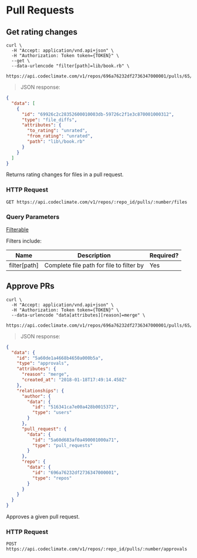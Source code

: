 # Pull Requests

## Get rating changes

```shell
curl \
  -H "Accept: application/vnd.api+json" \
  -H "Authorization: Token token={TOKEN}" \
  --get \
  --data-urlencode "filter[path]=lib/book.rb" \
  https://api.codeclimate.com/v1/repos/696a76232df2736347000001/pulls/65/files
```

> JSON response:

```json
{
  "data": [
    {
      "id": "69926c2c28352600010003db-59726c2f1e3c870001000312",
      "type": "file_diffs",
      "attributes": {
        "to_rating": "unrated",
        "from_rating": "unrated",
        "path": "lib\/book.rb"
      }
    }
  ]
}
```

Returns rating changes for files in a pull request.

### HTTP Request

`GET https://api.codeclimate.com/v1/repos/:repo_id/pulls/:number/files`

### Query Parameters

[Filterable](#collection-filtering)

Filters include:

| Name | Description | Required? |
| ---- | ----------- | --------- |
| filter[path] | Complete file path for file to filter by | Yes |

## Approve PRs

```shell
curl \
  -H "Accept: application/vnd.api+json" \
  -H "Authorization: Token token={TOKEN}" \
  --data-urlencode "data[attributes][reason]=merge" \
  https://api.codeclimate.com/v1/repos/696a76232df2736347000001/pulls/65/approvals
```

> JSON response:

```json
{
  "data": {
    "id": "5a60de1a4668b4650a000b5a",
    "type": "approvals",
    "attributes": {
      "reason": "merge",
      "created_at": "2018-01-18T17:49:14.458Z"
    },
    "relationships": {
      "author": {
        "data": {
          "id": "516341ca7e00a428b0015372",
          "type": "users"
        }
      },
      "pull_request": {
        "data": {
          "id": "5a60d683af0a490001000a71",
          "type": "pull_requests"
        }
      },
      "repo": {
        "data": {
          "id": "696a76232df2736347000001",
          "type": "repos"
        }
      }
    }
  }
}
```

Approves a given pull request.

### HTTP Request

`POST https://api.codeclimate.com/v1/repos/:repo_id/pulls/:number/approvals`
